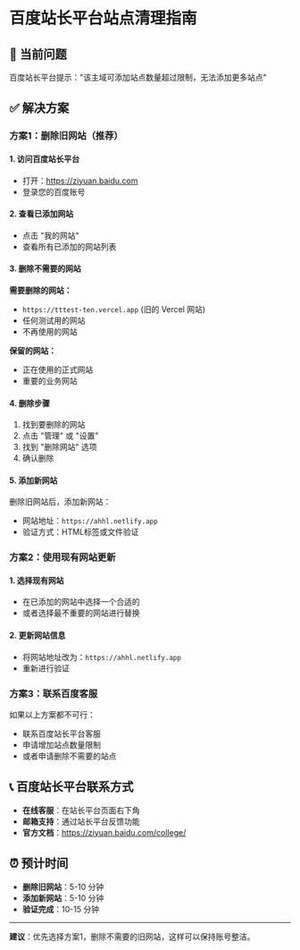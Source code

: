 # 百度站长平台站点清理指南

## 🚨 当前问题
百度站长平台提示："该主域可添加站点数量超过限制，无法添加更多站点"

## ✅ 解决方案

### 方案1：删除旧网站（推荐）

#### 1. 访问百度站长平台
- 打开：https://ziyuan.baidu.com
- 登录您的百度账号

#### 2. 查看已添加网站
- 点击 "我的网站"
- 查看所有已添加的网站列表

#### 3. 删除不需要的网站
**需要删除的网站：**
- `https://tttest-ten.vercel.app` (旧的 Vercel 网站)
- 任何测试用的网站
- 不再使用的网站

**保留的网站：**
- 正在使用的正式网站
- 重要的业务网站

#### 4. 删除步骤
1. 找到要删除的网站
2. 点击 "管理" 或 "设置"
3. 找到 "删除网站" 选项
4. 确认删除

#### 5. 添加新网站
删除旧网站后，添加新网站：
- 网站地址：`https://ahhl.netlify.app`
- 验证方式：HTML标签或文件验证

### 方案2：使用现有网站更新

#### 1. 选择现有网站
- 在已添加的网站中选择一个合适的
- 或者选择最不重要的网站进行替换

#### 2. 更新网站信息
- 将网站地址改为：`https://ahhl.netlify.app`
- 重新进行验证

### 方案3：联系百度客服

如果以上方案都不可行：
- 联系百度站长平台客服
- 申请增加站点数量限制
- 或者申请删除不需要的站点

## 📞 百度站长平台联系方式

- **在线客服**：在站长平台页面右下角
- **邮箱支持**：通过站长平台反馈功能
- **官方文档**：https://ziyuan.baidu.com/college/

## ⏰ 预计时间

- **删除旧网站**：5-10 分钟
- **添加新网站**：5-10 分钟
- **验证完成**：10-15 分钟

---

**建议**：优先选择方案1，删除不需要的旧网站，这样可以保持账号整洁。 